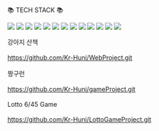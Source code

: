 📚 TECH STACK 📚
            
<img src="https://img.shields.io/badge/Java-007396?style=flat-square&logo=Java&logoColor=white"/>
<img src="https://img.shields.io/badge/JavaScript-F7DF1E?style=flat-square&logo=JavaScript&logoColor=black"/>
<img src="https://img.shields.io/badge/HTML-E34F26?style=flat-square&logo=HTML5&logoColor=white"/>
<img src="https://img.shields.io/badge/CSS-1572B6?style=flat-square&logo=CSS3&logoColor=white"/>
<img src="https://img.shields.io/badge/MySQL-4479A1?style=flat-square&logo=MySQL&logoColor=white"/>
<img src="https://img.shields.io/badge/Spring-6DB33F?style=flat-square&logo=Spring&logoColor=white"/>
<img src="https://img.shields.io/badge/github-181717?style=flat-square&logo=github&logoColor=white"/>
<img src="https://img.shields.io/badge/git-F05032?style=flat-square&logo=git&logoColor=white"/>  
<img src="https://img.shields.io/badge/Maven-C71A36?style=flat-square&logo=Apache%20Maven&logoColor=white"/>
<img src="https://img.shields.io/badge/Eclipse-2C2255?style=flat-square&logo=Eclipse%20IDE&logoColor=white"/>
<img src="https://img.shields.io/badge/jQuery-0769AD?style=flat-square&logo=jQuery&logoColor=white"/>
<img src="https://img.shields.io/badge/JUnit-25A162?style=flat-square&logo=JUnit&logoColor=white"/>
<img src="https://img.shields.io/badge/Apache%20Tomcat-F8DC75?style=flat-square&logo=Apache%20Tomcat&logoColor=black"/>

강아지 산책
<br></br>
https://github.com/Kr-Huni/WebProject.git
<br></br>
짱구런
<br></br>
https://github.com/Kr-Huni/gameProject.git
<br></br>
Lotto 6/45 Game
<br></br>
https://github.com/Kr-Huni/LottoGameProject.git
<br></br>
<!--
**Kr-Huni/Kr-Huni** is a ✨ _special_ ✨ repository because its `README.md` (this file) appears on your GitHub profile.

Here are some ideas to get you started:

- 🔭 I’m currently working on ...
- 🌱 I’m currently learning ...
- 👯 I’m looking to collaborate on ...
- 🤔 I’m looking for help with ...
- 💬 Ask me about ...
- 📫 How to reach me: ...
- 😄 Pronouns: ...
- ⚡ Fun fact: ...
-->
